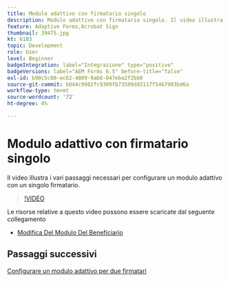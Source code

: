 ```yaml
---
title: Modulo adattivo con firmatario singolo
description: Modulo adattivo con firmatario singolo. Il video illustra i vari passaggi necessari per configurare un modulo adattivo con un singolo firmatario.
feature: Adaptive Forms,Acrobat Sign
thumbnail: 39475.jpg
kt: 6103
topic: Development
role: User
level: Beginner
badgeIntegration: label="Integrazione" type="positive"
badgeVersions: label="AEM Forms 6.5" before-title="false"
exl-id: b90c5c00-ec62-4809-9ab6-047eba2f2bb0
source-git-commit: b044c9982fc9309fb73509dd3117f5467903bd6a
workflow-type: tm+mt
source-wordcount: '72'
ht-degree: 4%

---
```


# Modulo adattivo con firmatario singolo


Il video illustra i vari passaggi necessari per configurare un modulo adattivo con un singolo firmatario.

>[!VIDEO](https://video.tv.adobe.com/v/39475?quality=12&learn=on)

Le risorse relative a questo video possono essere scaricate dal seguente collegamento

* [Modifica Del Modulo Del Beneficiario](assets/change-of-beneficiary-form.zip)

## Passaggi successivi

[Configurare un modulo adattivo per due firmatari](./configure-adaptive-form-for-two-signers.md)
